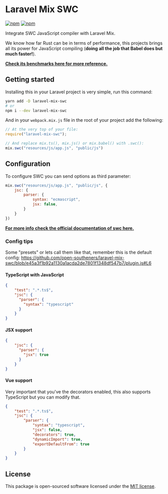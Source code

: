 # Laravel Mix SWC

[![npm](https://img.shields.io/npm/v/laravel-mix-swc)](https://www.npmjs.com/package/laravel-mix-swc) [![npm](https://img.shields.io/npm/dm/laravel-mix-swc)](https://www.npmjs.com/package/laravel-mix-swc)

Integrate SWC JavaScript compiler with Laravel Mix.

We know how far Rust can be in terms of performance, this projects brings all its power for JavaScript compiling (**doing all the job that Babel does but much faster!**).

[**Check its benchmarks here for more reference.**](https://swc.rs/docs/benchmarks)

## Getting started

Installing this in your Laravel project is very simple, run this command:

```sh
yarn add -D laravel-mix-swc
# or
npm i --dev laravel-mix-swc
```

And in your `webpack.mix.js` file in the root of your project add the following:

```js
// At the very top of your file:
require("laravel-mix-swc");

// And replace mix.ts(), mix.js() or mix.babel() with .swc():
mix.swc("resources/js/app.js", "public/js")
```

## Configuration

To configure SWC you can send options as third parameter:

```js
mix.swc("resources/js/app.js", "public/js", {
    jsc: {
        parser: {
            syntax: "ecmascript",
            jsx: false,
        }
    }
})
```

[**For more info check the official documentation of swc here.**](https://swc.rs/docs/configuration/compilation)

### Config tips

Some "presets" or lets call them like that, remember this is the default config: https://github.com/open-southeners/laravel-mix-swc/blob/e45a3f1b92a1130a1acda2de7801f1348df547b7/plugin.js#L6

#### TypeScript with JavaScript

```json
{
    "test": ".*.ts$",
    "jsc": {
      "parser": {
        "syntax": "typescript"
      }
    }
}
```

#### JSX support

```json
{
    "jsc": {
      "parser": {
        "jsx": true
      }
    }
}
```

#### Vue support

Very important that you've the decorators enabled, this also supports TypeScript but you can modify that.

```json
{
    "test": ".*.ts$",
    "jsc": {
        "parser": {
            "syntax": "typescript",
            "jsx": false,
            "decorators": true,
            "dynamicImport": true,
            "exportDefaultFrom": true
        }
    }
}
```

## License

This package is open-sourced software licensed under the [MIT license](https://opensource.org/licenses/MIT).